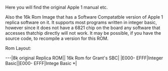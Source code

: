 Here you will find the original Apple 1 manual etc.

Also the 16k Rom Image that has a Software Compatatble version of Apple 1 replica software on it. It supports most programs written in integer basic, however since it does not have a 6821 chip on the board any software that accesses thatchip directly will not work. It may be possible, if you have the source code, to recompile a version for this ROM.

Rom Layout:

---|8k original Replica ROM|| 16k Rom for Grant's SBC|
|E000- EFFF|Integer Basic||E000- EFFF|Intege Basic *|
